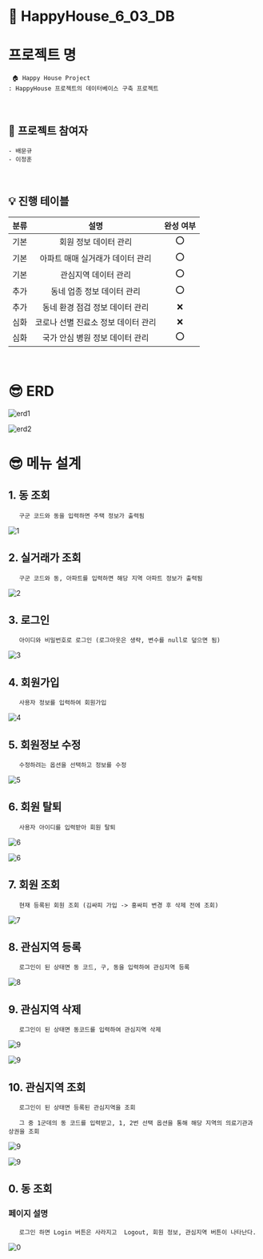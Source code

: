 # 🎯 HappyHouse_6_03_DB

# 프로젝트 명
     🏠 Happy House Project 
    : HappyHouse 프로젝트의 데이터베이스 구축 프로젝트

<br>

## 🧑 프로젝트 참여자
    - 배문규
    - 이정훈

<br>

## 💡 진행 테이블
|분류|설명|완성 여부|
|:-:|:-:|:-:|
|기본|회원 정보 데이터 관리|⭕️|
|기본|아파트 매매 실거래가 데이터 관리|⭕️|
|기본|관심지역 데이터 관리|⭕️|
|추가|동네 업종 정보 데이터 관리|⭕️|
|추가|동네 환경 점검 정보 데이터 관리|❌|
|심화|코로나 선별 진료소 정보 데이터 관리|❌|
|심화|국가 안심 병원 정보 데이터 관리|⭕️|
<br>

# 😎 ERD
![erd1](https://lab.ssafy.com/anvo930524/happyhouse_6_03_db/-/raw/master/img/erd1.png)

![erd2](https://lab.ssafy.com/anvo930524/happyhouse_6_03_db/-/raw/master/img/erd2.png)

# 😎 메뉴 설계
## 1. 동 조회
       구군 코드와 동을 입력하면 주택 정보가 출력됨
![1](https://lab.ssafy.com/anvo930524/happyhouse_6_03_db/-/raw/master/img/1.png)

## 2. 실거래가 조회
       구군 코드와 동, 아파트를 입력하면 해당 지역 아파트 정보가 출력됨
![2](https://lab.ssafy.com/anvo930524/happyhouse_6_03_db/-/raw/master/img/2.png)

## 3. 로그인
       아이디와 비밀번호로 로그인 (로그아웃은 생략, 변수를 null로 덮으면 됨)
![3](https://lab.ssafy.com/anvo930524/happyhouse_6_03_db/-/raw/master/img/3.png)

## 4. 회원가입
       사용자 정보를 입력하여 회원가입
![4](https://lab.ssafy.com/anvo930524/happyhouse_6_03_db/-/raw/master/img/4.png)

## 5. 회원정보 수정
       수정하려는 옵션을 선택하고 정보를 수정
![5](https://lab.ssafy.com/anvo930524/happyhouse_6_03_db/-/raw/master/img/5.png)

## 6. 회원 탈퇴
       사용자 아이디를 입력받아 회원 탈퇴
![6](https://lab.ssafy.com/anvo930524/happyhouse_6_03_db/-/raw/master/img/6.png)

![6](https://lab.ssafy.com/anvo930524/happyhouse_6_03_db/-/raw/master/img/6-2.png)

## 7. 회원 조회
       현재 등록된 회원 조회 (김싸피 가입 -> 홍싸피 변경 후 삭제 전에 조회)
![7](https://lab.ssafy.com/anvo930524/happyhouse_6_03_db/-/raw/master/img/7.png)

## 8. 관심지역 등록
       로그인이 된 상태면 동 코드, 구, 동을 입력하여 관심지역 등록
![8](https://lab.ssafy.com/anvo930524/happyhouse_6_03_db/-/raw/master/img/8.png)

## 9. 관심지역 삭제
       로그인이 된 상태면 동코드를 입력하여 관심지역 삭제
![9](https://lab.ssafy.com/anvo930524/happyhouse_6_03_db/-/raw/master/img/9.png)

![9](https://lab.ssafy.com/anvo930524/happyhouse_6_03_db/-/raw/master/img/9.png)

## 10. 관심지역 조회
       로그인이 된 상태면 등록된 관심지역을 조회
       
       그 중 1군데의 동 코드를 입력받고, 1, 2번 선택 옵션을 통해 해당 지역의 의료기관과 상권을 조회
![9](https://lab.ssafy.com/anvo930524/happyhouse_6_03_db/-/raw/master/img/10.png)

![9](https://lab.ssafy.com/anvo930524/happyhouse_6_03_db/-/raw/master/img/10-2.png)

## 0. 동 조회
### 페이지 설명
       로그인 하면 Login 버튼은 사라지고  Logout, 회원 정보, 관심지역 버튼이 나타난다.
![0](https://lab.ssafy.com/anvo930524/happyhouse_6_03_db/-/raw/master/img/0.png)

